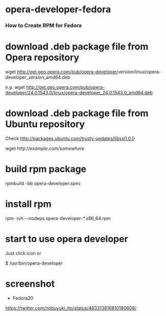 opera-developer-fedora
======================
### How to Create RPM for Fedora

# download .deb package file from Opera repository
wget http://get.geo.opera.com/pub/opera-developer/<i>version</i>/linux/opera-developer_<i>version</i>_amd64.deb

<i>e.g.</i> wget http://get.geo.opera.com/pub/opera-developer/24.0.1543.0/linux/opera-developer_24.0.1543.0_amd64.deb

# download .deb package file from Ubuntu repository
Check http://packages.ubuntu.com/trusty-updates/libssl1.0.0

wget http://<i>example.com/somewhere</i>

# build rpm package
rpmbuild -bb opera-developer.spec

# install rpm
rpm -ivh --nodeps opera-developer-*.x86_64.rpm

# start to use opera developer
Just click icon or

$ /usr/bin/opera-developer

# screenshot
- Fedora20

https://twitter.com/nobuyuki_ito/status/483313816810180608/
